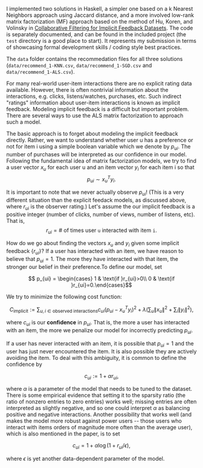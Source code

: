 
I implemented two solutions in Haskell, a simpler one based on a k Nearest Neighbors approach using Jaccard distance, and a more involved low-rank matrix factorization (MF) approach based on the method of Hu, Koren, and Volinsky in [Collaborative Filtering for Implicit Feedback Datasets](http://yifanhu.net/PUB/cf.pdf). The code is separately documented, and can be found in the included project (the `test` directory is a good place to start). It represents my submission in terms of showcasing formal development skills / coding style best practices.

The `data` folder contains the recommedation files for all three solutions (`data/recommend_1-KNN.csv`, `data/recommend_1-SGD.csv` and `data/recommend_1-ALS.csv`).


For many real-world user-item interactions there are no explicit rating data available.  However, there is often nontrivial information about the interactions, e.g. clicks, listens/watches, purchases, etc.  Such indirect "ratings" information about user-item interactions is known as implicit feedback. Modeling implicit feedback is a difficult but important problem. There are several ways to use the ALS matrix factorization to approach such a model.

The basic approach is to forget about modeling the implicit feedback directly. Rather, we want to understand whether user u has a preference or not for item i using a simple boolean variable which we denote by $p_{ui}.$ The number of purchases will be interpreted as our confidence in our model.
Following the fundamental idea of matrix factorization models, we try to find a user vector $x_u$ for each user u and an item vector $y_i$ for each item i so that 
$$p_{ui} \sim x^T_u y_i.$$

It is important to note that we never actually observe $p_{ui}$! (This is a very different situation than the explicit feedack models, as discussed above, where $r_{ui}$ is the observer rating.) Let's assume the our implicit feedback is a positive integer (number of clicks, number of views, number of listens, etc). That is, 
$$r_{ui} = \text{# of times user }\mathtt{u}\text{ interacted with item }\mathtt{i}.$$

How do we go about finding the vectors $x_u$ and $y_i$ given some implicit feedback $\{r_{ui}\}$? If a user has interacted with an item, we have reason to believe that $p_{ui}=1$. The more they have interacted with that item, the stronger our belief in their preference.To define our model, set

$$ p_{ui} = \begin{cases} 1 & \text{if }r_{ui}>0\\ 0 & \text{if }r_{ui}=0.\end{cases}$$

We try to minimize the following cost function:

$$ C_\text{implicit} := \sum_{u,i\in\text{observed interactions}} c_{ui}\left(p_{ui} - x^T_u y_i \right)^2 + \lambda \left(\sum_u \|x_u\|^2 + \sum_i \|y_i\|^2\right),$$

where $c_{ui}$ is our <strong>confidence</strong> in $p_{ui}.$ That is, the more a user has interacted with an item, the more we penalize our model for incorrectly predicting $p_{ui}.$

If a user has never interacted with an item, it is possible that $p_{ui}=1$ and the user has just never encountered the item. It is also possible they are actively avoiding the item. To deal with this ambiguity, it is common to define the confidence by

$$c_{ui}:=1 + \alpha r_{ui},$$

where $\alpha$ is a parameter of the model that needs to be tuned to the dataset. There is some empirical evidence that setting it to the sparsity ratio (the ratio of nonzero entries to zero entries) works well; missing entries are often interpreted as slightly negative, and so one could interpret $\alpha$ as balancing positive and negative interactions. Another possibility that works well (and makes the model more robust against power users -- those users who interact with items orders of magnitude more often than the average user), which is also mentioned in the paper, is to set

$$c_{ui} = 1 + \alpha\log(1+r_{ui}/\epsilon),$$

where $\epsilon$ is yet another data-dependent parameter of the model.